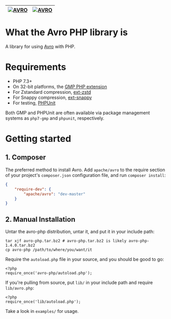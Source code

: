 |[![AVRO](https://raw.githubusercontent.com/apache/avro/master/doc/src/resources/images/avro-logo.png)](https://github.com/apache/avro) | [![AVRO](https://raw.githubusercontent.com/apache/avro/master/doc/src/resources/images/apache_feather.gif)](https://github.com/apac<he/avro)|
|:-----|-----:|

What the Avro PHP library is
============================

A library for using [Avro](https://avro.apache.org/) with PHP.

Requirements
============
 * PHP 7.3+
 * On 32-bit platforms, the [GMP PHP extension](https://php.net/gmp)
 * For Zstandard compression, [ext-zstd](https://github.com/kjdev/php-ext-zstd)
 * For Snappy compression, [ext-snappy](https://github.com/kjdev/php-ext-snappy)
 * For testing, [PHPUnit](https://www.phpunit.de/)

Both GMP and PHPUnit are often available via package management
systems as `php7-gmp` and `phpunit`, respectively.


Getting started
===============

## 1. Composer

The preferred method to install Avro. Add `apache/avro` to the require section of
your project's `composer.json` configuration file, and run `composer install`:
```json
{
    "require-dev": {
        "apache/avro": "dev-master"
    }
}
```

## 2. Manual Installation

Untar the avro-php distribution, untar it, and put it in your include path:

    tar xjf avro-php.tar.bz2 # avro-php.tar.bz2 is likely avro-php-1.4.0.tar.bz2
    cp avro-php /path/to/where/you/want/it

Require the `autoload.php` file in your source, and you should be good to go:

    <?php
    require_once('avro-php/autoload.php');

If you're pulling from source, put `lib/` in your include path and require `lib/avro.php`:

    <?php
    require_once('lib/autoload.php');

Take a look in `examples/` for usage.

